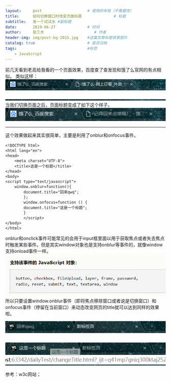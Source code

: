```yaml
---
layout:     post                    # 使用的布局（不需要改）
title:      如何切换窗口时改变页面标题              # 标题 
subtitle:   发一个试试水 #副标题
date:       2019-06-27              # 时间
author:     张三木                      # 作者
header-img: img/post-bg-2015.jpg    #这篇文章标题背景图片
catalog: true                       # 是否归档
tags:                               #标签
    - JavaScript
---
```

前几天看到老高给我看的一个页面效果，百度查了查发现和饿了么官网的有点相似。
类似这样：
![avatar](https://github.com/Macus19/macus19.github.io/blob/master/img/blog1image1.png)
当我们切换页面之后，页面标题变成了如下这个样子。
![avatar](https://github.com/Macus19/macus19.github.io/blob/master/img/blog1image2.png)

***

这个效果做起来其实很简单，主要是利用了onblur和onfocus事件。
```
<!DOCTYPE html>
<html lang="en">
<head>
    <meta charset="UTF-8">    
    <title>这是一个标题</title>
</head>
<body>
<script type="text/javascript">    
    window.onblur=function(){        
        document.title="回来qwq";    
        };    
        window.onfocus=function () {        
        document.title="这是一个标题";   
        }
        </script>
</body>
</html>
```
onblur和onclick事件可能常见的会用于input框里面以用于获取焦点或者失去焦点时触发某些事件。但是其实window对象也是支持onblur等事件的，就像window支持onload事件一样。
![avatar](https://github.com/Macus19/macus19.github.io/blob/master/img/blog1image3.png)
所以只要设置window.onblur事件（即将焦点移除窗口或者说是切换窗口）和onfocus事件（停留在当前窗口）来动态改变网页的title就可以达到同样的效果啦。

![avatar](https://github.com/Macus19/macus19.github.io/blob/master/img/blog1image4.png)
![avatar](https://github.com/Macus19/macus19.github.io/blob/master/img/blog1image5.png)

参考：w3c网站；
